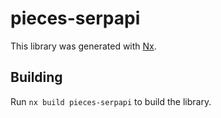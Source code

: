 # pieces-serpapi

This library was generated with [Nx](https://nx.dev).

## Building

Run `nx build pieces-serpapi` to build the library.
